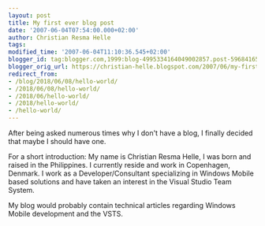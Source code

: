 ```yaml
---
layout: post
title: My first ever blog post
date: '2007-06-04T07:54:00.000+02:00'
author: Christian Resma Helle
tags: 
modified_time: '2007-06-04T11:10:36.545+02:00'
blogger_id: tag:blogger.com,1999:blog-4995334164049002857.post-5968416529503462172
blogger_orig_url: https://christian-helle.blogspot.com/2007/06/my-first-ever-blog-post.html
redirect_from:
- /blog/2018/06/08/hello-world/
- /2018/06/08/hello-world/
- /2018/06/hello-world/
- /2018/hello-world/
- /hello-world/
---
```


After being asked numerous times why I don't have a blog, I finally decided that maybe I should have one.

For a short introduction:
My name is Christian Resma Helle, I was born and raised in the Philippines. I currently reside and work in Copenhagen, Denmark. I work as a Developer/Consultant specializing in Windows Mobile based solutions and have taken an interest in the Visual Studio Team System.

My blog would probably contain technical articles regarding Windows Mobile development and the VSTS.